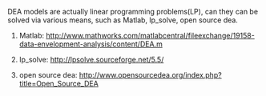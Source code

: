 DEA models are actually linear programming problems(LP), can they can be solved via various means, such as Matlab, lp\_solve, open source dea.

1. Matlab: http://www.mathworks.com/matlabcentral/fileexchange/19158-data-envelopment-analysis/content/DEA.m

2. lp\_solve: http://lpsolve.sourceforge.net/5.5/

3. open source dea: http://www.opensourcedea.org/index.php?title=Open_Source_DEA